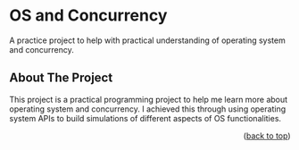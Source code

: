 <a id="readme-top"></a>

<!-- PROJECT TITLE -->
# OS and Concurrency

A practice project to help with practical understanding of operating system and concurrency.

<!-- ABOUT THE PROJECT -->
## About The Project

This project is a practical programming project to help me learn more about operating system and concurrency. I achieved this through using operating system APIs to build simulations of different aspects of OS functionalities. 

<p align="right">(<a href="#readme-top">back to top</a>)</p>